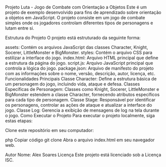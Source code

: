 Projeto Luta - Jogo de Combate com Orientação a Objetos
Este é um projeto de exemplo desenvolvido para fins de aprendizado sobre orientação a objetos em JavaScript. O projeto consiste em um jogo de combate simples onde os jogadores controlam diferentes tipos de personagens e lutam entre si.

Estrutura do Projeto
O projeto está estruturado da seguinte forma:

assets: Contém os arquivos JavaScript das classes Character, Knight, Socerer, LittleMonster e BigMonster.
styles: Contém o arquivo CSS para estilizar a interface do jogo.
index.html: Arquivo HTML principal que define a estrutura da página do jogo.
script.js: Arquivo JavaScript principal que controla a lógica do jogo.
package.json: Arquivo de manifesto do projeto com as informações sobre o nome, versão, descrição, autor, licença, etc.
Funcionalidades Principais
Classe Character: Define a estrutura básica de um personagem do jogo, incluindo vida, ataque e defesa.
Classes Específicas de Personagem: Classes como Knight, Socerer, LittleMonster e BigMonster estendem a classe Character, fornecendo atributos específicos para cada tipo de personagem.
Classe Stage: Responsável por identificar os personagens, controlar as ações de ataque e atualizar a interface do jogo.
Classe Log: Gerencia a exibição de mensagens de log na tela durante o jogo.
Como Executar o Projeto
Para executar o projeto localmente, siga estas etapas:

Clone este repositório em seu computador:

php
Copiar código
git clone <url-do-repositorio>
Abra o arquivo index.html em seu navegador web.

Autor
Nome: Alex Soares
Licença
Este projeto está licenciado sob a Licença ISC.
